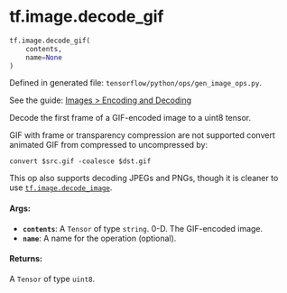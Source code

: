 <div itemscope itemtype="http://developers.google.com/ReferenceObject">
<meta itemprop="name" content="tf.image.decode_gif" />
</div>

# tf.image.decode_gif

``` python
tf.image.decode_gif(
    contents,
    name=None
)
```



Defined in generated file: `tensorflow/python/ops/gen_image_ops.py`.

See the guide: [Images > Encoding and Decoding](../../../../api_guides/python/image.md#Encoding_and_Decoding)

Decode the first frame of a GIF-encoded image to a uint8 tensor.

GIF with frame or transparency compression are not supported
convert animated GIF from compressed to uncompressed by:

    convert $src.gif -coalesce $dst.gif

This op also supports decoding JPEGs and PNGs, though it is cleaner to use
<a href="../../tf/image/decode_image.md"><code>tf.image.decode_image</code></a>.

#### Args:

* <b>`contents`</b>: A `Tensor` of type `string`. 0-D.  The GIF-encoded image.
* <b>`name`</b>: A name for the operation (optional).


#### Returns:

A `Tensor` of type `uint8`.
